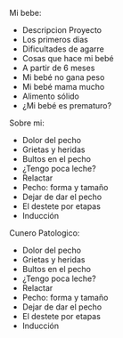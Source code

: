 Mi bebe:
* Descripcion Proyecto
* Los primeros dias
* Dificultades de agarre
* Cosas que hace mi bebé
* A partir de 6 meses
* Mi bebé no gana peso
* Mi bebé mama mucho
* Alimento sólido
* ¿Mi bebé es prematuro?

Sobre mi:
* Dolor del pecho
* Grietas y heridas
* Bultos en el pecho
* ¿Tengo poca leche?
* Relactar
* Pecho: forma y tamaño
* Dejar de dar el pecho
* El destete por etapas
* Inducción

Cunero Patologico:
* Dolor del pecho
* Grietas y heridas
* Bultos en el pecho
* ¿Tengo poca leche?
* Relactar
* Pecho: forma y tamaño
* Dejar de dar el pecho
* El destete por etapas
* Inducción